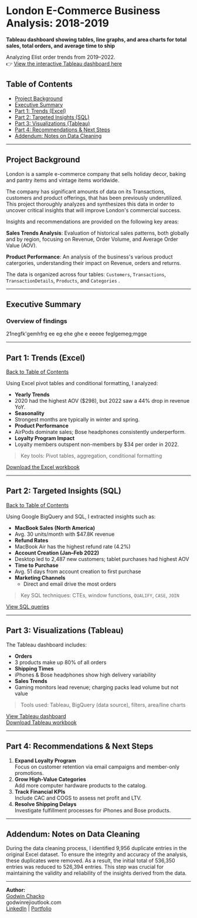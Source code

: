 # London E-Commerce Business Analysis: 2018-2019

**Tableau dashboard showing tables, line graphs, and area charts for total sales, total orders, and average time to ship**

Analyzing Elist order trends from 2019–2022.  
👉 [View the interactive Tableau dashboard here](#)



## Table of Contents

- [Project Background](#project-background)
- [Executive Summary](#executive-summary)
- [Part 1: Trends (Excel)](#part-1-trends-excel)  
- [Part 2: Targeted Insights (SQL)](#part-2-targeted-insights-sql)  
- [Part 3: Visualizations (Tableau)](#part-3-visualizations-tableau)  
- [Part 4: Recommendations & Next Steps](#part-4-recommendations--next-steps)  
- [Addendum: Notes on Data Cleaning](#addendum-notes-on-data-cleaning)


---

## Project Background

London is a sample e-commerce company that sells holiday decor, baking and pantry items and vintage items worldwide.

The company has significant amounts of data on its Transactions, customers and  product offerings, that has been previously underutilized. This project thoroughly analyzes and synthesizes this data in order to uncover critical insights that will improve London's commercial success.

Insights and recommendations are provided on the following key areas:

**Sales Trends Analysis**: Evaluation of historical sales patterns, both globally and by region, focusing on Revenue, Order Volume, and Average Order Value (AOV).


**Product Performance**: An analysis of the business's various product catergories, understanding their impact on Revenue, orders and returns.


The data is organized across four tables: `Customers`, `Transactions`, `TransactionDetails`, `Products`,  and `Categories` .




---

## Executive Summary

  ### Overview of findings
 

  21negfk'gemhfrg  ee eg ehe ghe e eeeee
  feglgemeg;mgge



---
## Part 1: Trends (Excel)

[ Back to Table of Contents](#table-of-contents)

Using Excel pivot tables and conditional formatting, I analyzed:

-  **Yearly Trends**  
  - 2020 had the highest AOV ($298), but 2022 saw a 44% drop in revenue YoY.
-  **Seasonality**  
  - Strongest months are typically in winter and spring.
-  **Product Performance**  
  - AirPods dominate sales; Bose headphones consistently underperform.
-  **Loyalty Program Impact**  
  - Loyalty members outspent non-members by $34 per order in 2022.

>  Key tools: Pivot tables, aggregation, conditional formatting

[Download the Excel workbook](#)

---

## Part 2: Targeted Insights (SQL)

[ Back to Table of Contents](#table-of-contents)

Using Google BigQuery and SQL, I extracted insights such as:

-  **MacBook Sales (North America)**  
  - Avg. 30 units/month with $47.8K revenue
-  **Refund Rates**  
  - MacBook Air has the highest refund rate (4.2%)
-  **Account Creation (Jan–Feb 2022)**  
  - Desktop led to 2,487 new customers; tablet purchases had highest AOV
-  **Time to Purchase**  
  - Avg. 51 days from account creation to first purchase
- **Marketing Channels**  
  - Direct and email drive the most orders

>  Key SQL techniques: CTEs, window functions, `QUALIFY`, `CASE`, `JOIN`

[View SQL queries](#)

---

## Part 3: Visualizations (Tableau)

The Tableau dashboard includes:

-  **Orders**  
  - 3 products make up 80% of all orders
-  **Shipping Times**  
  - iPhones & Bose headphones show high delivery variability
-  **Sales Trends**  
  - Gaming monitors lead revenue; charging packs lead volume but not value

>  Tools used: Tableau, BigQuery (data source), filters, area/line charts

[View Tableau dashboard](#)  
[Download Tableau workbook](#)

---

## Part 4: Recommendations & Next Steps

1. **Expand Loyalty Program**  
   Focus on customer retention via email campaigns and member-only promotions.
2. **Grow High-Value Categories**  
   Add more computer hardware products to the catalog.
3. **Track Financial KPIs**  
   Include CAC and COGS to assess net profit and LTV.
4. **Resolve Shipping Delays**  
   Investigate fulfillment processes for iPhones and Bose products.

---

## Addendum: Notes on Data Cleaning

During the data cleaning process, I identified 9,956 duplicate entries in the original Excel dataset. To ensure the integrity and accuracy of the analysis, these duplicates were removed. As a result, the initial total of 536,350 entries was reduced to 526,394 entries. This step was crucial for maintaining the validity and reliability of the insights derived from the data.

---

**Author:**  
[Godwin Chacko](#)  
 godwinrejioutlook.com  
 [LinkedIn](#) | [Portfolio](#)


